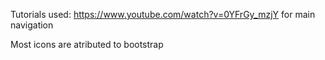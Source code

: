 Tutorials used: 
https://www.youtube.com/watch?v=0YFrGy_mzjY for main navigation

Most icons are atributed to bootstrap